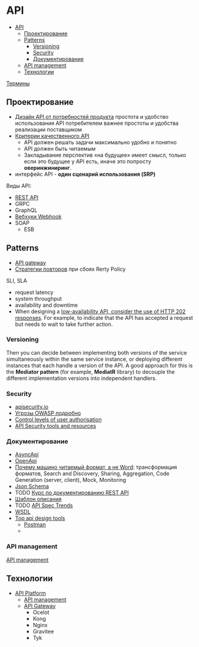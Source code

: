 # API

- [API](#api)
  - [Проектирование](#проектирование)
  - [Patterns](#patterns)
    - [Versioning](#versioning)
    - [Security](#security)
    - [Документирование](#документирование)
  - [API management](#api-management)
  - [Технологии](#технологии)

[Термины](https://starkovden.github.io/Glossary-for-API-documentation.html)

## Проектирование

- [Дизайн API от потребностей продукта](http://agilemindset.ru/%d0%b0%d1%80%d1%85%d0%b8%d1%82%d0%b5%d0%ba%d1%82%d1%83%d1%80%d0%b0/)
простота и удобство использования API потребителем важнее простоты и удобства реализации поставщиком
- [Критерии качественного API](https://twirl.github.io/The-API-Book/API.ru.html#chapter-3)
  - API должен решать задачи максимально удобно и понятно
  - API должен быть читаемым
  - Закладывание перспектив «на будущее» имеет смысл, только если это будущее у API есть, иначе это попросту __оверинжиниринг__.
- интерфейс API - __один сценарий использования (SRP)__

Виды API:

- [REST API](api.rest.md)
- GRPC
- GraphQL
- [Вебхуки Webhook](https://systems.education/api-realtime)
- SOAP
  - ESB

## Patterns

- [API gateway](api.gateway.md)
- [Стратегии повторов](../arch/pattern/pattern.failure.md) при сбоях Rerty Policy

SLI, SLA
- request latency
- system throughput
- availability and downtime
- When designing a [low-availability API, consider the use of HTTP 202 responses](https://www.gov.uk/guidance/setting-api-service-levels). For example, to indicate that the API has accepted a request but needs to wait to take further action. 

### Versioning

Then you can decide between implementing both versions of the service simultaneously within the same service instance, or deploying different instances that each handle a
version of the API. A good approach for this is the **Mediator pattern** (for example, **MediatR** library) to decouple the different implementation versions into independent handlers.

### Security

- [apisecurity.io](https://apisecurity.io/)
- [Угрозы OWASP подробно](https://habr.com/ru/post/503284/)
- [Control levels of user authorisation](https://www.gov.uk/guidance/gds-api-technical-and-data-standards)
- [API Security tools and resources](https://github.com/arainho/awesome-api-security)

### Документирование

- [AsyncApi](asyncapi.md)
- [OpenApi](openapi.md)
- [Почему машино читаемый формат, а не Word](https://www.apimatic.io/blog/2017/04/why-your-api-needs-machine-readable-description-832e805f6855/): трансформация форматов, Search and Discovery, Sharing, Aggregation, Code Generation (server, client), Mock, Monitoring  
- [Json Schema](jsonschema.md)
- TODO [Курс по документированию REST API](https://starkovden.github.io/)
- [Шаблон описания](https://tyk.io/blog/whats-minimum-documentation-required-api/)
- TODO [API Spec Trends](https://www.apimatic.io/blog/2022/03/top-api-specification-trends-2019-2022/)
- [WSDL](wsdl.md)
- [Top api design tools](https://www.g2.com/categories/api-design)
  - [Postman](../technology/api/postman.md)
  -

### API management

[API management](api-managment.md)

## Технологии

- [API Platform](https://blog.postman.com/new-postman-api-platform-redefining-api-management-for-api-first-world/)
  - [API management](api-managment.md)
  - [API Gateway](api.gateway.md)
    - Ocelot
    - Kong
    - Nginx
    - Gravitee
    - Tyk
